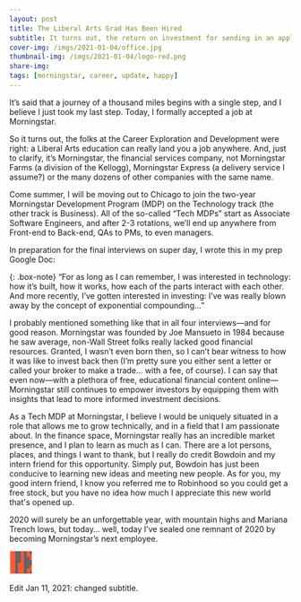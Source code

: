 ```yaml
---
layout: post
title: The Liberal Arts Grad Has Been Hired
subtitle: It turns out, the return on investment for sending in an application was really, really high
cover-img: /imgs/2021-01-04/office.jpg
thumbnail-img: /imgs/2021-01-04/logo-red.png
share-img: 
tags: [morningstar, career, update, happy]
---
```


It’s said that a journey of a thousand miles begins with a single step, and I believe I just took my last step. Today, I formally accepted a job at Morningstar.

So it turns out, the folks at the Career Exploration and Development were right: a Liberal Arts education can really land you a job anywhere. And, just to clarify, it’s Morningstar, the financial services company, not Morningstar Farms (a division of the Kellogg), Morningstar Express (a delivery service I assume?) or the many dozens of other companies with the same name. 

Come summer, I will be moving out to Chicago to join the two-year Morningstar Development Program (MDP) on the Technology track (the other track is Business). All of the so-called “Tech MDPs” start as Associate Software Engineers, and after 2-3 rotations, we’ll end up anywhere from Front-end to Back-end, QAs to PMs, to even managers.

In preparation for the final interviews on super day, I wrote this in my prep Google Doc:

{: .box-note}
“For as long as I can remember, I was interested in technology: how it’s built, how it works, how each of the parts interact with each other. And more recently, I’ve gotten interested in investing: I’ve was really blown away by the concept of exponential compounding…”

I probably mentioned something like that in all four interviews—and for good reason. Morningstar was founded by Joe Mansueto in 1984 because he saw average, non-Wall Street folks really lacked good financial resources. Granted, I wasn’t even born then, so I can’t bear witness to how it was like to invest back then (I’m pretty sure you either sent a letter or called your broker to make a trade… with a fee, of course). I can say that even now—with a plethora of free, educational financial content online—Morningstar still continues to empower investors by equipping them with insights that lead to more informed investment decisions.

As a Tech MDP at Morningstar, I believe I would be uniquely situated in a role that allows me to grow technically, and in a field that I am passionate about. In the finance space, Morningstar really has an incredible market presence, and I plan to learn as much as I can. There are a lot persons, places, and things I want to thank, but I really do credit Bowdoin and my intern friend for this opportunity. Simply put, Bowdoin has just been conducive to learning new ideas and meeting new people. As for you, my good intern friend, I know you referred me to Robinhood so you could get a free stock, but you have no idea how much I appreciate this new world that's opened up.

2020 will surely be an unforgettable year, with mountain highs and Mariana Trench lows, but today… well, today I’ve sealed one remnant of 2020 by becoming Morningstar’s next employee.

![my custom end mark](../imgs/end-marks/end-mark2.png)

Edit Jan 11, 2021: changed subtitle.